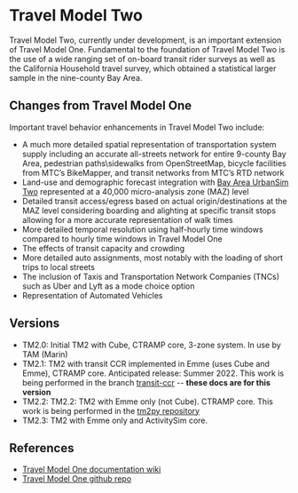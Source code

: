 # Travel Model Two

Travel Model Two, currently under development, is an important extension of Travel Model One. Fundamental to the foundation of Travel Model Two is the use of a wide ranging set of on-board transit rider surveys as well as the California Household travel survey, which obtained a statistical larger sample in the nine-county Bay Area. 

## Changes from Travel Model One
Important travel behavior enhancements in Travel Model Two include:

*	A much more detailed spatial representation of transportation system supply including an accurate all-streets network for entire 9-county Bay Area, pedestrian paths\sidewalks from OpenStreetMap, bicycle facilities from MTC’s BikeMapper, and transit networks from MTC’s RTD network
*	Land-use and demographic forecast integration with [Bay Area UrbanSim Two](https://github.com/BayAreaMetro/bayarea_urbansim) represented at a 40,000 micro-analysis zone (MAZ) level
*	Detailed transit access/egress based on actual origin/destinations at the MAZ level considering boarding and alighting at specific transit stops allowing for a more accurate representation of walk times
*	More detailed temporal resolution using half-hourly time windows compared to hourly time windows in Travel Model One
* The effects of transit capacity and crowding
*	More detailed auto assignments, most notably with the loading of short trips to local streets
* The inclusion of Taxis and Transportation Network Companies (TNCs) such as Uber and Lyft as a mode choice option
* Representation of Automated Vehicles

## Versions

* TM2.0: Initial TM2 with Cube, CTRAMP core, 3-zone system. In use by TAM (Marin)
* TM2.1: TM2 with transit CCR implemented in Emme (uses Cube and Emme), CTRAMP core. Anticipated release: Summer 2022. This work is being performed in the branch [transit-ccr](https://github.com/BayAreaMetro/travel-model-two/tree/transit-ccr) -- **these docs are for this version**
* TM2.2: TM2.2: TM2 with Emme only (not Cube). CTRAMP core. This work is being performed in the [tm2py repository](https://github.com/BayAreaMetro/tm2py)
* TM2.3: TM2 with Emme only and ActivitySim core.

## References
* [Travel Model One documentation wiki](https://github.com/BayAreaMetro/modeling-website/wiki/TravelModel)
* [Travel Model One github repo](https://github.com/BayAreaMetro/travel-model-one)
